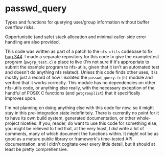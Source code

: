 # passwd_query
Types and functions for querying user/group information without buffer overflow risks.

Opportunistic (and safe) stack allocation and minimal caller-side error handling are also provided.

This code was written as part of a patch to the `nfs-utils` codebase to fix [bug 344](https://bugzilla.linux-nfs.org/show_bug.cgi?id=344). I made a separate repository for this code to give the example/test program (`pwgrp_test.c`) a place to live (I'm not sure if it's appropriate to submit the example program to nfs-utils, given that it isn't an automated test and doesn't do anything nfs related). Unless this code finds other uses, it is mostly just a record of how I isolated the `passwd_query.(c|h)` module and verified that it works correctly. This module has no dependencies on other nfs-utils code, or anything else really, with the necessary exception of the handful of POSIX C functions (and `getgrouplist`) that it specifically improves upon.

I'm not planning on doing anything else with this code for now, so it might stay in this pre-integration state indefinitely. There is currently no point for it to have its own build system, generated documentation, or other whole-project niceties. If you, reader, do want to use this code for something else, you might be relieved to find that, at the very least, I *did* write a lot of comments, many of which document the functions within. It might not be as good as a mature public library or framework's time-tested API documentation, and I didn't cogitate over every little detail, but it should at least be pretty comprehensive.
